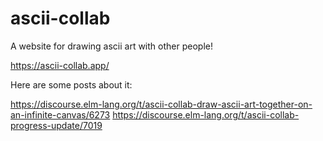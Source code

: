 # ascii-collab

A website for drawing ascii art with other people!

https://ascii-collab.app/

Here are some posts about it:

https://discourse.elm-lang.org/t/ascii-collab-draw-ascii-art-together-on-an-infinite-canvas/6273
https://discourse.elm-lang.org/t/ascii-collab-progress-update/7019
